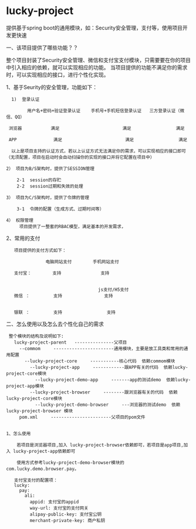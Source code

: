 # lucky-project
提供基于spring boot的通用模块，如：Security安全管理，支付等，使用项目开发更快速

一、该项目提供了哪些功能？？

   整个项目封装了Security安全管理、微信和支付宝支付模块，只需要要在你的项目中引入相应的依赖，就可以实现相应的功能。
当项目提供的功能不满足你的需求时，可以实现相应的接口，进行个性化实现。


   1、基于Seurity的安全管理，功能如下：
   
      1)  登录认证
      
            用户名+密码+验证登录认证    手机号+手机短信登录认证   三方登录认证（微信、QQ）
            
     浏览器           满足                        满足                 满足
  
     APP              满足                        满足                 满足
   
      以上是项目支持的认证方式，若以上认证方式无法满足你的需求，可以实现相应的接口即可（无须配置，项目在启动时会自动扫描你的实现的接口并将它配置在项目中）
      
    2） 项目为B/S架构时，提供了SESSION管理
    
        2-1  session的存贮
        2-2  session过期和失效的处理
        
    3） 项目为C/S架构时，提供了令牌的管理
    
        3-1  令牌的配置（生成方式、过期时间等）
        
    4） 权限管理
         项目提供了一整套的RBAC模型，满足基本的开发需求，
       
     
   2、常用的支付
    
       项目提供的支付方式如下：
                 
                   电脑网站支付        手机网站支付     
                   
       支付宝：        支持               支持           
       
       
                                       js支付/H5支付
       微信 ：         支持                支持          
       
       
       银联 ：         支持                 支持        
       
二、怎么使用以及怎么去个性化自己的需求

     整个模块的结构及说明如下:
       lucky-project-parent   ---------------父项目
         --commom     -----------------------通用模块，主要是放工具类和常用的通用配置                  
           --lucky-project-core     -----------核心代码  依赖commom模块
             --lucky-project-app     ------------跟APP有关的代码  依赖lucky-project-core模块
               --lucky-project-demo-app     -------app的测试demo  依赖lucky-project-app模块
             --lucky-project-browser     --------跟浏览器有关的代码  依赖lucky-project-core模块
               --lucky-project-demo-browser     ---浏览器的测试demo  依赖lucky-project-browser 模块
         pom.xml     -----------------------父项目的pom文件
       
       
    1、怎么使用
       
        若项目是浏览器项目,加入 lucky-project-browser依赖即可，若项目是app项目,加入 lucky-project-app依赖即可
        
        使用方式参考lucky-project-demo-browser模块的com.lucky.demo.browser.pay。
       
       支付宝支付的配置项：
       lucky:
         pay:
           ali:
             appid: 支付宝的appid
             way-url: 支付宝的支付网关
             alipay-public-key: 支付宝公钥
             merchant-private-key: 商户私钥
             
           

        
        
             
             
                         
       
        
